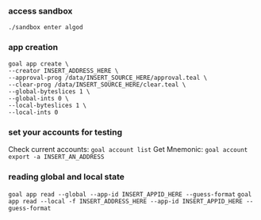 ### access sandbox
`./sandbox enter algod`

### app creation
```
goal app create \
--creator INSERT_ADDRESS_HERE \
--approval-prog /data/INSERT_SOURCE_HERE/approval.teal \
--clear-prog /data/INSERT_SOURCE_HERE/clear.teal \
--global-byteslices 1 \
--global-ints 0 \
--local-byteslices 1 \
--local-ints 0
```

### set your accounts for testing
Check current accounts: `goal account list`
Get Mnemonic: `goal account export -a INSERT_AN_ADDRESS`

### reading global and local state
`goal app read --global --app-id INSERT_APPID_HERE --guess-format`
`goal app read --local -f INSERT_ADDRESS_HERE --app-id INSERT_APPID_HERE --guess-format`
